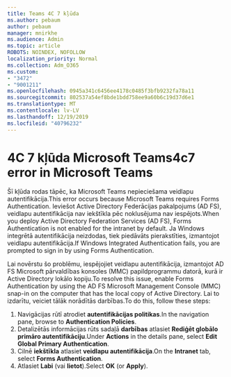 ```yaml
---
title: Teams 4C 7 kļūda
ms.author: pebaum
author: pebaum
manager: mnirkhe
ms.audience: Admin
ms.topic: article
ROBOTS: NOINDEX, NOFOLLOW
localization_priority: Normal
ms.collection: Adm_O365
ms.custom:
- "3472"
- "9001211"
ms.openlocfilehash: 0945a341c6456ee4178c0485f3bfb9232fa78a11
ms.sourcegitcommit: 802537a54ef8bde1bdd758ee9a60b6c19d37d6e1
ms.translationtype: MT
ms.contentlocale: lv-LV
ms.lasthandoff: 12/19/2019
ms.locfileid: "40796232"
---
```

# <a name="4c7-error-in-microsoft-teams"></a><span data-ttu-id="75748-102">4C 7 kļūda Microsoft Teams</span><span class="sxs-lookup"><span data-stu-id="75748-102">4c7 error in Microsoft Teams</span></span>

<span data-ttu-id="75748-103">Šī kļūda rodas tāpēc, ka Microsoft Teams nepieciešama veidlapu autentifikācija.</span><span class="sxs-lookup"><span data-stu-id="75748-103">This error occurs because Microsoft Teams requires Forms Authentication.</span></span> <span data-ttu-id="75748-104">Ieviešot Active Directory Federācijas pakalpojums (AD FS), veidlapu autentifikācija nav iekštīkla pēc noklusējuma nav iespējots.</span><span class="sxs-lookup"><span data-stu-id="75748-104">When you deploy Active Directory Federation Services (AD FS), Forms Authentication is not enabled for the intranet by default.</span></span> <span data-ttu-id="75748-105">Ja Windows integrētā autentifikācija neizdodas, tiek piedāvāts pierakstīties, izmantojot veidlapu autentifikācija.</span><span class="sxs-lookup"><span data-stu-id="75748-105">If Windows Integrated Authentication fails, you are prompted to sign in by using Forms Authentication.</span></span>

<span data-ttu-id="75748-106">Lai novērstu šo problēmu, iespējojiet veidlapu autentifikācija, izmantojot AD FS Microsoft pārvaldības konsoles (MMC) papildprogrammu datorā, kurā ir Active Directory lokālo kopiju.</span><span class="sxs-lookup"><span data-stu-id="75748-106">To resolve this issue, enable Forms Authentication by using the AD FS Microsoft Management Console (MMC) snap-in on the computer that has the local copy of Active Directory.</span></span> <span data-ttu-id="75748-107">Lai to izdarītu, veiciet tālāk norādītās darbības.</span><span class="sxs-lookup"><span data-stu-id="75748-107">To do this, follow these steps:</span></span> 

1. <span data-ttu-id="75748-108">Navigācijas rūtī atrodiet **autentifikācijas politikas**.</span><span class="sxs-lookup"><span data-stu-id="75748-108">In the navigation pane, browse to **Authentication Policies**.</span></span>
2. <span data-ttu-id="75748-109">Detalizētās informācijas rūts sadaļā **darbības** atlasiet **Rediģēt globālo primāro autentifikāciju**.</span><span class="sxs-lookup"><span data-stu-id="75748-109">Under **Actions** in the details pane, select **Edit Global Primary Authentication**.</span></span>
3. <span data-ttu-id="75748-110">Cilnē **iekštīkla** atlasiet **veidlapu autentifikācija**.</span><span class="sxs-lookup"><span data-stu-id="75748-110">On the **Intranet** tab, select **Forms Authentication**.</span></span>
4. <span data-ttu-id="75748-111">Atlasiet **Labi** (vai **lietot**).</span><span class="sxs-lookup"><span data-stu-id="75748-111">Select **OK** (or **Apply**).</span></span>